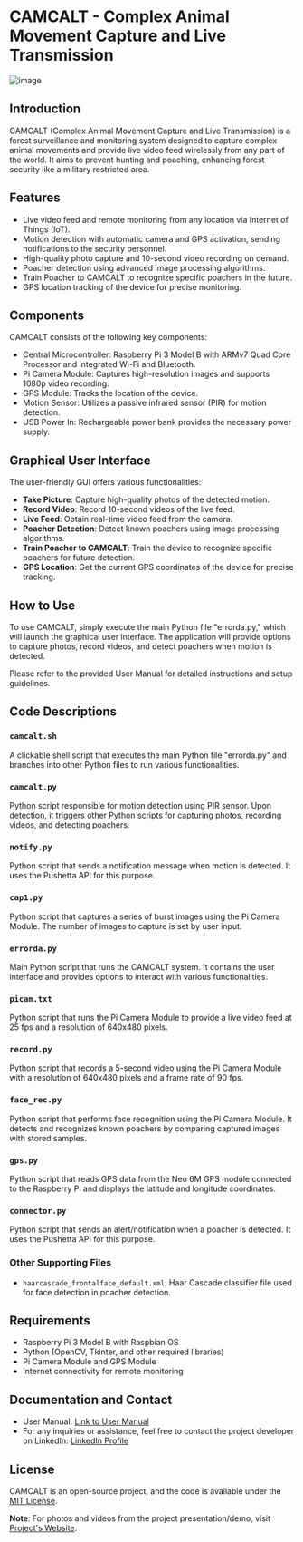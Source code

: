 # CAMCALT - Complex Animal Movement Capture and Live Transmission
![image](https://github.com/rbga/CAMCALT/assets/75168756/da957696-42fb-4374-9681-9680f4005885)

## Introduction

CAMCALT (Complex Animal Movement Capture and Live Transmission) is a forest surveillance and monitoring system designed to capture complex animal movements and provide live video feed wirelessly from any part of the world. It aims to prevent hunting and poaching, enhancing forest security like a military restricted area.

## Features

- Live video feed and remote monitoring from any location via Internet of Things (IoT).
- Motion detection with automatic camera and GPS activation, sending notifications to the security personnel.
- High-quality photo capture and 10-second video recording on demand.
- Poacher detection using advanced image processing algorithms.
- Train Poacher to CAMCALT to recognize specific poachers in the future.
- GPS location tracking of the device for precise monitoring.

## Components

CAMCALT consists of the following key components:

- Central Microcontroller: Raspberry Pi 3 Model B with ARMv7 Quad Core Processor and integrated Wi-Fi and Bluetooth.
- Pi Camera Module: Captures high-resolution images and supports 1080p video recording.
- GPS Module: Tracks the location of the device.
- Motion Sensor: Utilizes a passive infrared sensor (PIR) for motion detection.
- USB Power In: Rechargeable power bank provides the necessary power supply.

## Graphical User Interface

The user-friendly GUI offers various functionalities:

- **Take Picture**: Capture high-quality photos of the detected motion.
- **Record Video**: Record 10-second videos of the live feed.
- **Live Feed**: Obtain real-time video feed from the camera.
- **Poacher Detection**: Detect known poachers using image processing algorithms.
- **Train Poacher to CAMCALT**: Train the device to recognize specific poachers for future detection.
- **GPS Location**: Get the current GPS coordinates of the device for precise tracking.

## How to Use

To use CAMCALT, simply execute the main Python file "errorda.py," which will launch the graphical user interface. The application will provide options to capture photos, record videos, and detect poachers when motion is detected.

Please refer to the provided User Manual for detailed instructions and setup guidelines.

## Code Descriptions

### `camcalt.sh`

A clickable shell script that executes the main Python file "errorda.py" and branches into other Python files to run various functionalities.

### `camcalt.py`

Python script responsible for motion detection using PIR sensor. Upon detection, it triggers other Python scripts for capturing photos, recording videos, and detecting poachers.

### `notify.py`

Python script that sends a notification message when motion is detected. It uses the Pushetta API for this purpose.

### `cap1.py`

Python script that captures a series of burst images using the Pi Camera Module. The number of images to capture is set by user input.

### `errorda.py`

Main Python script that runs the CAMCALT system. It contains the user interface and provides options to interact with various functionalities.

### `picam.txt`

Python script that runs the Pi Camera Module to provide a live video feed at 25 fps and a resolution of 640x480 pixels.

### `record.py`

Python script that records a 5-second video using the Pi Camera Module with a resolution of 640x480 pixels and a frame rate of 90 fps.

### `face_rec.py`

Python script that performs face recognition using the Pi Camera Module. It detects and recognizes known poachers by comparing captured images with stored samples.

### `gps.py`

Python script that reads GPS data from the Neo 6M GPS module connected to the Raspberry Pi and displays the latitude and longitude coordinates.

### `connector.py`

Python script that sends an alert/notification when a poacher is detected. It uses the Pushetta API for this purpose.

### Other Supporting Files

- `haarcascade_frontalface_default.xml`: Haar Cascade classifier file used for face detection in poacher detection.

## Requirements

- Raspberry Pi 3 Model B with Raspbian OS
- Python (OpenCV, Tkinter, and other required libraries)
- Pi Camera Module and GPS Module
- Internet connectivity for remote monitoring

## Documentation and Contact

- User Manual: [Link to User Manual](https://www.slideshare.net/GaneshaanandBalasubr/camcalt-user-manual-91811327)
- For any inquiries or assistance, feel free to contact the project developer on LinkedIn: [LinkedIn Profile](https://www.linkedin.com/in/ganeshaanand/)

## License

CAMCALT is an open-source project, and the code is available under the [MIT License](link_to_license).

**Note**: For photos and videos from the project presentation/demo, visit [Project's Website](https://ssr1996.wixsite.com/shreyas-ssr/projects-patents).
